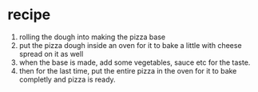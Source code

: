 # recipe
1. rolling the dough into making the pizza base
2. put the pizza dough inside an oven for it to bake a little with cheese spread on it as well
3. when the base is made, add some vegetables, sauce etc for the taste.
4. then for the last time, put the entire pizza in the oven for it to bake completly and pizza is ready.
